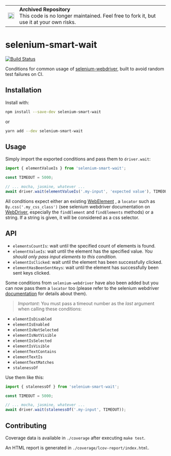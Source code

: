 <table>
        <tr>
            <td><img width="20" src="https://cdnjs.cloudflare.com/ajax/libs/octicons/8.5.0/svg/archive.svg" alt="archived" /></td>
            <td><strong>Archived Repository</strong><br />
            This code is no longer maintained. Feel free to fork it, but use it at your own risks.
        </td>
        </tr>
</table>

# selenium-smart-wait

[![Build Status](https://travis-ci.org/marmelab/selenium-smart-wait.svg?branch=master)](https://travis-ci.org/marmelab/selenium-smart-wait)

Conditions for common usage of [selenium-webdriver](http://seleniumhq.github.io/selenium/docs/api/javascript/index.html),
built to avoid random test failures on CI.

## Installation

Install with:

```sh
npm install --save-dev selenium-smart-wait
```

or

```sh
yarn add --dev selenium-smart-wait
```

## Usage

Simply import the exported conditions and pass them to `driver.wait`:

```js
import { elementValueIs } from 'selenium-smart-wait';

const TIMEOUT = 5000;

// ... mocha, jasmine, whatever ...
await driver.wait(elementValueIs('.my-input', 'expected value'), TIMEOUT);

```

All conditions expect either an existing [WebElement](http://seleniumhq.github.io/selenium/docs/api/javascript/module/selenium-webdriver/index_exports_WebElement.html)
, a `locator` such as `By.css('.my_css_class')` (see selenium webdriver documentation on [WebDriver](http://seleniumhq.github.io/selenium/docs/api/javascript/module/selenium-webdriver/index_exports_WebDriver.html),
especially the `findElement` and `findElements` methods) or a string. If a string is given, it will be considered as a css selector.

## API

- `elementsCountIs`: wait until the specified count of elements is found.
- `elementValueIs`: wait until the element has the specified value. *You should only pass input elements to this condition.*
- `elementIsClicked`: wait until the element has been successfully clicked.
- `elementHasBeenSentKeys`: wait until the element has successfully been sent keys clicked.

Some conditions from `selenium-webdriver` have also been added but you can now pass them a `locator` too (please refer to the
selenium webdriver [documentation](http://seleniumhq.github.io/selenium/docs/api/javascript/module/selenium-webdriver/lib/until.html)
for details about them).

> *Important*: You must pass a timeout number as the *last* argument when calling these conditions:

- `elementIsDisabled`
- `elementIsEnabled`
- `elementIsNotSelected`
- `elementIsNotVisible`
- `elementIsSelected`
- `elementIsVisible`
- `elementTextContains`
- `elementTextIs`
- `elementTextMatches`
- `stalenessOf`

Use them like this:

```js
import { stalenessOf } from 'selenium-smart-wait';

const TIMEOUT = 5000;

// ... mocha, jasmine, whatever ...
await driver.wait(stalenessOf('.my-input', TIMEOUT));
```

## Contributing

Coverage data is available in `./coverage` after executing `make test`.

An HTML report is generated in `./coverage/lcov-report/index.html`.
